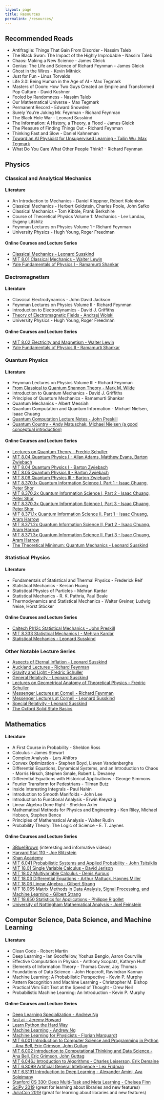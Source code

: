 ```yaml
---
layout: page
title: Resources
permalink: /resources/
---
```


## Recommended Reads

* Antifragile: Things That Gain From Disorder - Nassim Taleb
* The Black Swan: The Impact of the Highly Improbable - Nassim Taleb
* Chaos: Making a New Science - James Gleick
* Genius: The Life and Science of Richard Feynman - James Gleick
* Ghost in the Wires - Kevin Mitnick
* Just for Fun - Linus Torvalds
* Life 3.0: Being Human in the Age of AI - Max Tegmark
* Masters of Doom: How Two Guys Created an Empire and Transformed Pop Culture - David Kushner
* Fooled by Randomness - Nassim Taleb
* Our Mathematical Universe - Max Tegmark
* Permanent Record - Edward Snowden
* Surely You’re Joking Mr. Feynman - Richard Feynman
* The Black Hole War - Leonard Susskind
* The Information: A History, a Theory, a Flood - James Gleick
* The Pleasure of Finding Things Out - Richard Feynman
* Thinking Fast and Slow - Daniel Kahneman
* [Toward an AI Physicist for Unsupervised Learning - Tailin Wu, Max Tegmark](https://arxiv.org/abs/1810.10525)
* What Do You Care What Other People Think? - Richard Feynman

## Physics
### Classical and Analytical Mechanics
#### Literature

* An Introduction to Mechanics - Daniel Kleppner, Robert Kolenkow
* Classical Mechanics - Herbert Goldstein, Charles Poole, John Safko
* Classical Mechanics - Tom Kibble, Frank Berkshire
* Course of Theoretical Physics Volume 1: Mechanics - Lev Landau, Evgeny Lifshitz
* Feynman Lectures on Physics Volume 1 - Richard Feynman
* University Physics - Hugh Young, Roger Freedman

#### Online Courses and Lecture Series

* [Classical Mechanics - Leonard Susskind](https://www.youtube.com/watch?v=ApUFtLCrU90&list=PL47F408D36D4CF129)
* [MIT 8.01 Classical Mechanics - Walter Lewin](https://www.youtube.com/watch?v=wWnfJ0-xXRE&list=PLyQSN7X0ro203puVhQsmCj9qhlFQ-As8e)
* [Yale Fundamentals of Physics I - Ramamurti Shankar](https://oyc.yale.edu/physics/phys-200)

### Electromagnetism
#### Literature

* Classical Electrodynamics - John David Jackson
* Feynman Lectures on Physics Volume II - Richard Feynman
* Introduction to Electrodynamics - David J. Griffiths
* [Theory of Electromagnetic Fields - Andrzej Wolski](https://arxiv.org/abs/1111.4354)
* University Physics - Hugh Young, Roger Freedman

#### Online Courses and Lecture Series

* [MIT 8.02 Electricity and Magnetism - Walter Lewin](https://www.youtube.com/watch?v=rtlJoXxlSFE&list=PLyQSN7X0ro2314mKyUiOILaOC2hk6Pc3j)
* [Yale Fundamentals of Physics II - Ramamurti Shankar](https://oyc.yale.edu/physics/phys-201)

### Quantum Physics
#### Literature

* Feynman Lectures on Physics Volume III - Richard Feynman
* [From Classical to Quantum Shannon Theory - Mark M. Wilde](https://arxiv.org/abs/1106.1445)
* Introduction to Quantum Mechanics - David J. Griffiths
* Principles of Quantum Mechanics - Ramamurti Shankar
* Quantum Mechanics - Albert Messiah
* Quantum Computation and Quantum Information - Michael Nielsen, Isaac Chuang
* [Quantum Computation Lecture Notes - John Preskill](http://www.theory.caltech.edu/people/preskill/ph229/)
* [Quantum Country - Andy Matuschak, Michael Nielsen (a good conceptual introduction)](https://quantum.country/)

#### Online Courses and Lecture Series

* [Lectures on Quantum Theory - Fredric Schuller](https://www.youtube.com/watch?v=GbqA9Xn_iM0&list=PLPH7f_7ZlzxQVx5jRjbfRGEzWY_upS5K6)
* [MIT 8.04 Quantum Physics I - Allan Adams, Matthew Evans, Barton Zwiebach](https://ocw.mit.edu/courses/physics/8-04-quantum-physics-i-spring-2013/)
* [MIT 8.04 Quantum Physics I - Barton Zwiebach](https://ocw.mit.edu/courses/physics/8-04-quantum-physics-i-spring-2016/)
* [MIT 8.05 Quantum Physics II - Barton Zwiebach](https://ocw.mit.edu/courses/physics/8-05-quantum-physics-ii-fall-2013/)
* [MIT 8.06 Quantum Physics III - Barton Zwiebach](https://ocw.mit.edu/courses/physics/8-06-quantum-physics-iii-spring-2018/)
* [MIT 8.370.1x Quantum Information Science I, Part 1 - Isaac Chuang, Peter Shor](https://www.edx.org/course/quantum-information-science-i-part-1)
* [MIT 8.370.2x Quantum Information Science I, Part 2 - Isaac Chuang, Peter Shor](https://www.edx.org/course/quantum-information-science-i-part-2)
* [MIT 8.370.3x Quantum Information Science I, Part 3 - Isaac Chuang, Peter Shor](https://www.edx.org/course/quantum-information-science-i-part-3)
* [MIT 8.371.1x Quantum Information Science II, Part 1 - Isaac Chuang, Aram Harrow](https://www.edx.org/course/quantum-information-science-ii-quantum-states-nois)
* [MIT 8.371.2x Quantum Information Science II, Part 2 - Isaac Chuang, Aram Harrow](https://www.edx.org/course/quantum-information-science-ii-efficient-quantum-c)
* [MIT 8.371.3x Quantum Information Science II, Part 3 - Isaac Chuang, Aram Harrow](https://www.edx.org/course/quantum-information-science-ii-advanced-quantum-al)
* [The Theoretical Minimum: Quantum Mechanics - Leonard Susskind](https://www.youtube.com/watch?v=iJfw6lDlTuA&list=PL701CD168D02FF56F)

### Statistical Physics
#### Literature

* Fundamentals of Statistical and Thermal Physics - Frederick Reif
* Statistical Mechanics - Kerson Huang
* Statistical Physics of Particles - Mehran Kardar
* Statistical Mechanics - R. K. Pathria, Paul Beale
* Thermodynamics and Statistical Mechanics - Walter Greiner, Ludwig Neise, Horst Stöcker

#### Online Courses and Lecture Series

* [Caltech Ph12c Statistical Mechanics - John Preskill](http://theory.caltech.edu/people/preskill/ph12c/index.html)
* [MIT 8.333 Statistical Mechanics I - Mehran Kardar](https://ocw.mit.edu/courses/physics/8-333-statistical-mechanics-i-statistical-mechanics-of-particles-fall-2013/)
* [Statistical Mechanics - Leonard Susskind](https://www.youtube.com/watch?v=D1RzvXDXyqA&list=PLpGHT1n4-mAsJ123W3fjPzvlDHOvIhHA0&index=1)

### Other Notable Lecture Series

* [Aspects of Eternal Inflation - Leonard Susskind](https://www.youtube.com/watch?v=xUZeZD9sytc)
* [Auckland Lectures - Richard Feynman](https://www.youtube.com/watch?v=eLQ2atfqk2c&list=PLuk5PgFkzNY3e2KslSovQSdsrI730JwOZ)
* [Gravity and Light - Fredric Schuller](https://www.youtube.com/watch?v=7G4SqIboeig&list=PLFeEvEPtX_0S6vxxiiNPrJbLu9aK1UVC_)
* [General Relativity - Leonard Susskind](https://www.youtube.com/watch?v=SwhOffh0kEE&list=PLpGHT1n4-mAvcXwzOIz3dHnGZaQP1LEib)
* [Lectures on Geometrical Anatomy of Theoretical Physics - Fredric Schuller](https://www.youtube.com/watch?v=V49i_LM8B0E&list=PLPH7f_7ZlzxTi6kS4vCmv4ZKm9u8g5yic)
* [Messenger Lectures at Cornell - Richard Feynman](https://www.youtube.com/watch?v=-kFOXP026eE&list=PLS3_1JNX8dEh5YcO-Y05stU0u_T9nqIlF)
* [Messenger Lectures at Cornell - Leonard Susskind](https://www.youtube.com/watch?v=n7eW-xPEvoQ&list=PL9s_vYCJclAaU7SlnFf4z_Qexzh2FVLmS)
* [Special Relativity - Leonard Susskind](https://www.youtube.com/watch?v=toGH5BdgRZ4&list=PLD9DDFBDC338226CA)
* [The Oxford Solid State Basics](https://www.youtube.com/watch?v=T46C6qUzock&list=PLXy7t-HW0AY4qSAIPnscT-QAXFD-bXQ5V)

## Mathematics
#### Literature

* A First Course in Probability - Sheldon Ross
* Calculus - James Stewart
* Complex Analysis - Lars Ahlfors
* Convex Optimization - Stephen Boyd, Lieven Vandenberghe
* Differential Equations, Dynamical Systems, and an Introduction to Chaos - Morris Hirsch, Stephen Smale, Robert L. Devaney
* Differential Equations with Historical Applications - George Simmons
* Fourier Transform for Pedestrians - Tilman Butz
* Inside Interesting Integrals - Paul Nahin
* Introduction to Smooth Manifolds - John Lee
* Introduction to Functional Analysis - Erwin Kreyszig
* Linear Algebra Done Right - Sheldon Axler
* Mathematical Methods for Physics and Engineering - Ken Riley, Michael Hobson, Stephen Bence
* Principles of Mathematical Analysis - Walter Rudin
* Probability Theory: The Logic of Science - E. T. Jaynes

#### Online Courses and Lecture Series

* [3Blue1Brown](https://www.youtube.com/channel/UCYO_jab_esuFRV4b17AJtAw) (interesting and informative videos)
* [Harvard Stat 110 - Joe Blitzstein](https://projects.iq.harvard.edu/stat110/home)
* [Khan Academy](https://www.khanacademy.org/math)
* [MIT 6.041 Probabilistic Systems and Applied Probability - John Tsitsiklis](https://ocw.mit.edu/courses/electrical-engineering-and-computer-science/6-041-probabilistic-systems-analysis-and-applied-probability-fall-2010/)
* [MIT 18.01 Single Variable Calculus - David Jerison](https://ocw.mit.edu/courses/mathematics/18-01-single-variable-calculus-fall-2006/)
* [MIT 18.02 Multivariable Calculus - Denis Auroux](https://ocw.mit.edu/courses/mathematics/18-02-multivariable-calculus-fall-2007/)
* [MIT 18.03 Differential Equations - Arthur Mattuck, Haynes Miller](https://ocw.mit.edu/courses/mathematics/18-03-differential-equations-spring-2010/)
* [MIT 18.06 Linear Algebra - Gilbert Strang](https://ocw.mit.edu/courses/mathematics/18-06-linear-algebra-spring-2010/)
* [MIT 18.065 Matrix Methods in Data Analysis, Signal Processing, and Machine Learning - Gilbert Strang](https://ocw.mit.edu/courses/mathematics/18-065-matrix-methods-in-data-analysis-signal-processing-and-machine-learning-spring-2018/)
* [MIT 18.650 Statistics for Applications - Philippe Rigollet](https://ocw.mit.edu/courses/mathematics/18-650-statistics-for-applications-fall-2016/)
* [University of Nottingham Mathematical Analysis - Joel Feinstein](https://www.youtube.com/watch?v=a0JNGx0Da8k&list=PL58984C080F2B0575)

## Computer Science, Data Science, and Machine Learning
#### Literature

* Clean Code - Robert Martin
* Deep Learning - Ian Goodfellow, Yoshua Bengio, Aaron Courville
* Effective Computation in Physics - Anthony Scopatz, Kathryn Huff
* Elements of Information Theory - Thomas Cover, Joy Thomas
* Foundations of Data Science - John Hopcroft, Ravindran Kannan
* Machine Learning: A Probabilistic Perspective - Kevin P. Murphy
* Pattern Recognition and Machine Learning - Christopher M. Bishop
* Practical Vim: Edit Text at the Speed of Thought - Drew Neil
* Probabilistic Machine Learning: An Introduction - Kevin P. Murphy

#### Online Courses and Lecture Series

* [Deep Learning Specialization - Andrew Ng](https://www.coursera.org/specializations/deep-learning?)
* [fast.ai - Jeremy Howard](https://www.fast.ai/)
* [Learn Python the Hard Way](https://learnpythonthehardway.org/book/)
* [Machine Learning - Andrew Ng](https://www.coursera.org/learn/machine-learning)
* [Machine Learning for Physicists - Florian Marquardt](https://machine-learning-for-physicists.org/)
* [MIT 6.001 Introduction to Computer Science and Programming in Python - Ana Bell, Eric Grimson, John Guttag](https://ocw.mit.edu/courses/electrical-engineering-and-computer-science/6-0001-introduction-to-computer-science-and-programming-in-python-fall-2016/)
* [MIT 6.002 Introduction to Computational Thinking and Data Science - Ana Bell, Eric Grimson, John Guttag](https://ocw.mit.edu/courses/electrical-engineering-and-computer-science/6-0002-introduction-to-computational-thinking-and-data-science-fall-2016/)
* [MIT 6.046J Introduction to Algorithms - Charles Leiserson, Erik Demaine](https://ocw.mit.edu/courses/electrical-engineering-and-computer-science/6-046j-introduction-to-algorithms-sma-5503-fall-2005/)
* [MIT 6.S099 Artificial General Intelligence - Lex Fridman](https://agi.mit.edu/)
* [MIT 6.S191 Introduction to Deep Learning - Alexander Amini, Ava Soleimany](http://introtodeeplearning.com/)
* [Stanford CS 330: Deep Multi-Task and Meta Learning - Chelsea Finn](https://cs330.stanford.edu/)
* [SciPy 2019](https://www.youtube.com/watch?v=ZB7BZMhfPgk&list=PLYx7XA2nY5GcDQblpQ_M1V3PQPoLWiDAC) (great for learning about libraries and new features)
* [JuliaCon 2019](https://www.youtube.com/watch?v=mSgXWpvQEHE&list=PLP8iPy9hna6StY9tIJIUN3F_co9A0zh0H) (great for learning about libraries and new features)
